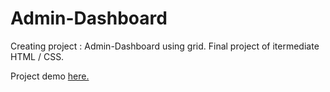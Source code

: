 # Admin-Dashboard

Creating project : Admin-Dashboard using grid. 
Final project of itermediate HTML / CSS.

Project demo <a href="">here.</a> 
